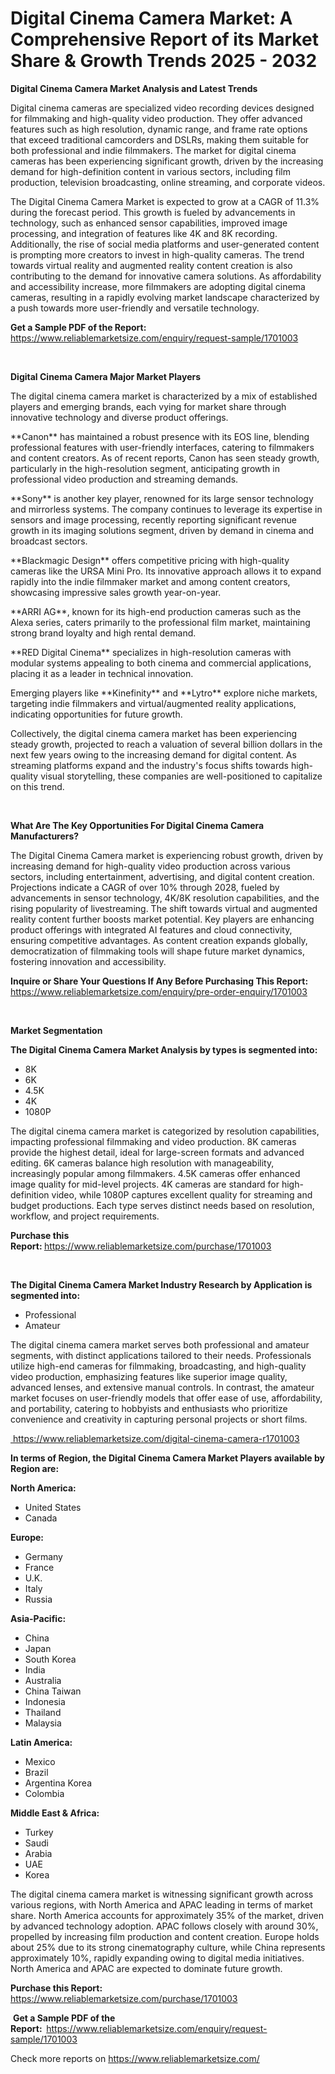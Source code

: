 <p><h1>Digital Cinema Camera Market: A Comprehensive Report of its Market Share & Growth Trends 2025 - 2032</h1></p><p><strong>Digital Cinema Camera Market Analysis and Latest Trends</strong></p>
<p><p>Digital cinema cameras are specialized video recording devices designed for filmmaking and high-quality video production. They offer advanced features such as high resolution, dynamic range, and frame rate options that exceed traditional camcorders and DSLRs, making them suitable for both professional and indie filmmakers. The market for digital cinema cameras has been experiencing significant growth, driven by the increasing demand for high-definition content in various sectors, including film production, television broadcasting, online streaming, and corporate videos.</p><p>The Digital Cinema Camera Market is expected to grow at a CAGR of 11.3% during the forecast period. This growth is fueled by advancements in technology, such as enhanced sensor capabilities, improved image processing, and integration of features like 4K and 8K recording. Additionally, the rise of social media platforms and user-generated content is prompting more creators to invest in high-quality cameras. The trend towards virtual reality and augmented reality content creation is also contributing to the demand for innovative camera solutions. As affordability and accessibility increase, more filmmakers are adopting digital cinema cameras, resulting in a rapidly evolving market landscape characterized by a push towards more user-friendly and versatile technology.</p></p>
<p><strong>Get a Sample PDF of the Report:&nbsp;</strong> <a href="https://www.reliablemarketsize.com/enquiry/request-sample/1701003?utm_campaign=1833&utm_medium=2&utm_source=Github&utm_content=ia&utm_term=09012025&utm_id=digital-cinema-camera">https://www.reliablemarketsize.com/enquiry/request-sample/1701003</a></p>
<p>&nbsp;</p>
<p><strong>Digital Cinema Camera Major Market Players</strong></p>
<p><p>The digital cinema camera market is characterized by a mix of established players and emerging brands, each vying for market share through innovative technology and diverse product offerings. </p><p>**Canon** has maintained a robust presence with its EOS line, blending professional features with user-friendly interfaces, catering to filmmakers and content creators. As of recent reports, Canon has seen steady growth, particularly in the high-resolution segment, anticipating growth in professional video production and streaming demands.</p><p>**Sony** is another key player, renowned for its large sensor technology and mirrorless systems. The company continues to leverage its expertise in sensors and image processing, recently reporting significant revenue growth in its imaging solutions segment, driven by demand in cinema and broadcast sectors. </p><p>**Blackmagic Design** offers competitive pricing with high-quality cameras like the URSA Mini Pro. Its innovative approach allows it to expand rapidly into the indie filmmaker market and among content creators, showcasing impressive sales growth year-on-year.</p><p>**ARRI AG**, known for its high-end production cameras such as the Alexa series, caters primarily to the professional film market, maintaining strong brand loyalty and high rental demand. </p><p>**RED Digital Cinema** specializes in high-resolution cameras with modular systems appealing to both cinema and commercial applications, placing it as a leader in technical innovation.</p><p>Emerging players like **Kinefinity** and **Lytro** explore niche markets, targeting indie filmmakers and virtual/augmented reality applications, indicating opportunities for future growth.</p><p>Collectively, the digital cinema camera market has been experiencing steady growth, projected to reach a valuation of several billion dollars in the next few years owing to the increasing demand for digital content. As streaming platforms expand and the industry's focus shifts towards high-quality visual storytelling, these companies are well-positioned to capitalize on this trend.</p></p>
<p>&nbsp;</p>
<p><strong>What Are The Key Opportunities For Digital Cinema Camera Manufacturers?</strong></p>
<p><p>The Digital Cinema Camera market is experiencing robust growth, driven by increasing demand for high-quality video production across various sectors, including entertainment, advertising, and digital content creation. Projections indicate a CAGR of over 10% through 2028, fueled by advancements in sensor technology, 4K/8K resolution capabilities, and the rising popularity of livestreaming. The shift towards virtual and augmented reality content further boosts market potential. Key players are enhancing product offerings with integrated AI features and cloud connectivity, ensuring competitive advantages. As content creation expands globally, democratization of filmmaking tools will shape future market dynamics, fostering innovation and accessibility.</p></p>
<p><strong>Inquire or Share Your Questions If Any Before Purchasing This Report:</strong> <a href="https://www.reliablemarketsize.com/enquiry/pre-order-enquiry/1701003?utm_campaign=1833&utm_medium=2&utm_source=Github&utm_content=ia&utm_term=09012025&utm_id=digital-cinema-camera">https://www.reliablemarketsize.com/enquiry/pre-order-enquiry/1701003</a></p>
<p>&nbsp;</p>
<p><strong>Market Segmentation</strong></p>
<p><strong>The Digital Cinema Camera Market Analysis by types is segmented into:</strong></p>
<p><ul><li>8K</li><li>6K</li><li>4.5K</li><li>4K</li><li>1080P</li></ul></p>
<p><p>The digital cinema camera market is categorized by resolution capabilities, impacting professional filmmaking and video production. 8K cameras provide the highest detail, ideal for large-screen formats and advanced editing. 6K cameras balance high resolution with manageability, increasingly popular among filmmakers. 4.5K cameras offer enhanced image quality for mid-level projects. 4K cameras are standard for high-definition video, while 1080P captures excellent quality for streaming and budget productions. Each type serves distinct needs based on resolution, workflow, and project requirements.</p></p>
<p><strong>Purchase this Report:&nbsp;</strong><a href="https://www.reliablemarketsize.com/purchase/1701003?utm_campaign=1833&utm_medium=2&utm_source=Github&utm_content=ia&utm_term=09012025&utm_id=digital-cinema-camera">https://www.reliablemarketsize.com/purchase/1701003</a></p>
<p>&nbsp;</p>
<p><strong>The Digital Cinema Camera Market Industry Research by Application is segmented into:</strong></p>
<p><ul><li>Professional</li><li>Amateur</li></ul></p>
<p><p>The digital cinema camera market serves both professional and amateur segments, with distinct applications tailored to their needs. Professionals utilize high-end cameras for filmmaking, broadcasting, and high-quality video production, emphasizing features like superior image quality, advanced lenses, and extensive manual controls. In contrast, the amateur market focuses on user-friendly models that offer ease of use, affordability, and portability, catering to hobbyists and enthusiasts who prioritize convenience and creativity in capturing personal projects or short films.</p></p>
<p><a href="https://www.reliablemarketsize.com/digital-cinema-camera-r1701003?utm_campaign=1833&utm_medium=2&utm_source=Github&utm_content=ia&utm_term=09012025&utm_id=digital-cinema-camera">&nbsp;https://www.reliablemarketsize.com/digital-cinema-camera-r1701003</a></p>
<p><strong>In terms of Region, the Digital Cinema Camera Market Players available by Region are:</strong></p>
<p>
    <p> <strong> North America: </strong>
        <ul>
            <li>United States</li>
            <li>Canada</li>
        </ul>
        </p> 
    <p> <strong> Europe: </strong>
        <ul>
            <li>Germany</li>
            <li>France</li>
            <li>U.K.</li>
            <li>Italy</li>
            <li>Russia</li>
        </ul>
        </p> 
    <p> <strong> Asia-Pacific: </strong>
        <ul>
            <li>China</li>
            <li>Japan</li>
            <li>South Korea</li>
            <li>India</li>
            <li>Australia</li>
            <li>China Taiwan</li>
            <li>Indonesia</li>
            <li>Thailand</li>
            <li>Malaysia</li>
        </ul>
        </p> 
    <p> <strong> Latin America: </strong>
        <ul>
            <li>Mexico</li>
            <li>Brazil</li>
            <li>Argentina Korea</li>
            <li>Colombia</li>
        </ul>
        </p> 
    <p> <strong> Middle East & Africa: </strong>
        <ul>
            <li>Turkey</li>
            <li>Saudi</li>
            <li>Arabia</li>
            <li>UAE</li>
            <li>Korea</li>
        </ul>
    </p>
    </p>
<p><p>The digital cinema camera market is witnessing significant growth across various regions, with North America and APAC leading in terms of market share. North America accounts for approximately 35% of the market, driven by advanced technology adoption. APAC follows closely with around 30%, propelled by increasing film production and content creation. Europe holds about 25% due to its strong cinematography culture, while China represents approximately 10%, rapidly expanding owing to digital media initiatives. North America and APAC are expected to dominate future growth.</p></p>
<p><strong>Purchase this Report: </strong><a href="https://www.reliablemarketsize.com/purchase/1701003?utm_campaign=1833&utm_medium=2&utm_source=Github&utm_content=ia&utm_term=09012025&utm_id=digital-cinema-camera">https://www.reliablemarketsize.com/purchase/1701003</a></p>
<p>&nbsp;<strong>Get a Sample PDF of the Report:&nbsp;&nbsp;</strong><a href="https://www.reliablemarketsize.com/enquiry/request-sample/1701003?utm_campaign=1833&utm_medium=2&utm_source=Github&utm_content=ia&utm_term=09012025&utm_id=digital-cinema-camera">https://www.reliablemarketsize.com/enquiry/request-sample/1701003</a></p>
<p><strong></strong></p>
<p>Check more reports on <a href="https://www.reliablemarketsize.com/?utm_campaign=1833&utm_medium=2&utm_source=Github&utm_content=ia&utm_term=09012025&utm_id=digital-cinema-camera">https://www.reliablemarketsize.com/</a></p>